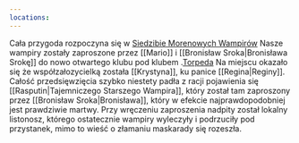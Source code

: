 ```yaml
---
locations: 
---
```


Cała przygoda rozpoczyna się w  [Siedzibie Morenowych Wampirów](geo:54.36079921757404,18.577978750130185)
Nasze wampiry zostały zaproszone przez [[Mario]] i [[Bronisław Sroka|Bronisława Srokę]] do nowo otwartego klubu pod klubem  .[Torpeda](geo:54.36023072932696,18.590690419077877)
Na miejscu okazało się że współzałozycielką została [[Krystyna]], ku panice [[Regina|Reginy]]. Całość przedsięwzięcia szybko niestety padła z racji pojawienia się [[Rasputin|Tajemniczego Starszego Wampira]], który został tam zaproszony przez [[Bronisław Sroka|Bronisława]], który w efekcie najprawdopodobniej jest prawdziwie martwy.
Przy wręczeniu zaproszenia nadpity został lokalny listonosz, którego ostatecznie wampiry wyleczyły i podrzuciły pod przystanek, mimo to wieść o złamaniu maskarady się rozeszła.